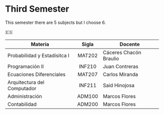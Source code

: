 # Third Semester

This semester there are 5 subjects but I choose 6. 

:es:

| Materia                       | Sigla  | Docente                |
| ----------------------------- |:------:| ---------------------- |
| Probabilidad y Estadísitca I  | MAT202 | Cáceres Chacón Braulio |
| Programación II               | INF210 | Juan Contreras         |
| Ecuaciones Diferenciales      | MAT207 | Carlos Miranda         |
| Arquitectura del Computador   | INF211 | Said Hinojosa          |
| Administración                | ADM100 | Marcos Flores          |
| Contabilidad                  | ADM200 | Marcos Flores          |

